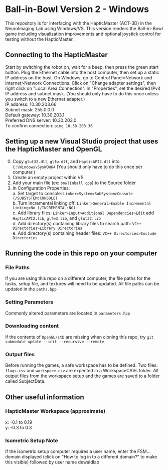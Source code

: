 # Ball-in-Bowl Version 2 - Windows
This repository is for interfacing with the HapticMaster (ACT-3D) in the NeuroImaging Lab using Windows/VS. This version renders the Ball-in-Bowl game including visualization improvements and optional joystick control for testing without the HapticMaster.

## Connecting to the HapticMaster
Start by switching the robot on, wait for a beep, then press the green start button.
Plug the Ethernet cable into the host computer, then set up a static IP address on the host. On Windows, go to Control Panel>Network and Internet>Network Connections. Click on "Change adapter settings", then right click on "Local Area Connection". In "Properties", set the desired IPv4 IP address and subnet mask. (You should only have to do this once unless you switch to a new Ethernet adapter.)  
IP address: 10.30.203.66  
Subnet mask: 255.0.0.0  
Default gateway: 10.30.203.1  
Preferred DNS server: 10.30.203.0  
To confirm connection: `ping 10.30.203.36`  

## Setting up a new Visual Studio project that uses the HapticMaster and OpenGL
0. Copy `glut32.dll`, `glfw.dll`, and `HapticAPI2.dll` into `C:\Windows\SysWOW64` (You should only have to do this once per computer.)  
1. Create an empty project within VS  
2. Add your main file (ex: `bowlinball.cpp`) to the Source folder  
3. In Configuration Properties:  
    a. Set target to console: `Linker>System>SubSystem>Console (/SUBSYSTEM:CONSOLE)`  
    b. Turn incremental linking off: `Linker>General>Enable Incremental Linking>No (/INCREMENTAL:NO)`  
    c. Add library files: `Linker>Input>Additional Dependencies>Edit` add `HapticAPI2.lib`, `glfw3.lib`, and `glut32.lib`  
    d. Add directory(s) containing library files to search path: `VC++ Directories>Library Directories`  
    e. Add directory(s) containing header files: `VC++ Directories>Include Directories`  

## Running the code in this repo on your computer

### File Paths
If you are using this repo on a different computer, the file paths for the tasks, setup file, and textures will need to be updated. All file paths can be updated in the `paths.hpp`

### Setting Parameters
Commonly altered parameters are located in `parameters.hpp`  

### Downloading content
If the contents of `OpenGL/stb` are missing when cloning this repo, try `git submodule update --init --recursive --remote`

### Output files
Before running the games, a safe workspace has to be defined. Two files: `flags.csv` and `workspace.csv` are expected in a WorkspaceCSVs folder. All output files from the workspace setup and the games are saved to a folder called SubjectData. 

## Other useful information

### HapticMaster Workspace (approximate)
x: -0.1 to 0.19  
y: -0.3 to 0.3

### Isometric Setup Note
If the isometric setup computer requires a user name, enter the FSM... domain displayed (click on "How to log in to a different domain?" to make this visible) followed by user name dewaldlab
